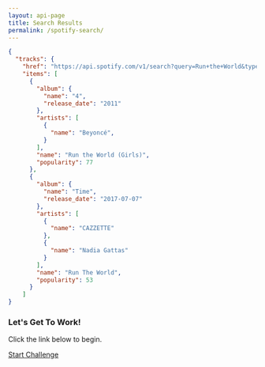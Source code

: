 ```yaml
---
layout: api-page
title: Search Results
permalink: /spotify-search/
---
```


```json
{
  "tracks": {
    "href": "https://api.spotify.com/v1/search?query=Run+the+World&type=track&market=US&offset=0&limit=2",
    "items": [
      {
        "album": {
          "name": "4",
          "release_date": "2011"
        },
        "artists": [
          {
            "name": "Beyoncé",
          }
        ],
        "name": "Run the World (Girls)",
        "popularity": 77
      },
      {
        "album": {
          "name": "Time",
          "release_date": "2017-07-07"
        },
        "artists": [
          {
            "name": "CAZZETTE"
          },
          {
            "name": "Nadia Gattas"
          }
        ],
        "name": "Run The World",
        "popularity": 53
      }
    ]
}
```

### Let's Get To Work!

Click the link below to begin. 

<a href="http://localhost:8888/" target="_blank">Start Challenge</a>
